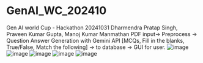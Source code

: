 # GenAI_WC_202410
Gen AI world Cup - Hackathon 20241031
Dharmendra Pratap Singh, Praveen Kumar Gupta, Manoj Kumar Manmathan
PDF input-> Preprocess -> Question Answer Generation with Gemini API [MCQs, Fill in the blanks, True/False, Match the following] -> to database -> GUI for user.
![image](https://github.com/user-attachments/assets/ba155cec-a581-478b-92a4-918fb7b196bd)
![image](https://github.com/user-attachments/assets/22e655bb-b27a-4ae9-b9af-1eecf8344569)
![image](https://github.com/user-attachments/assets/91d9616c-2e1d-4e6d-bf8b-e942524fee7f)
![image](https://github.com/user-attachments/assets/56559859-2ed1-4cfe-83ca-9c5255616f42)
![image](https://github.com/user-attachments/assets/822aab78-55cd-49d5-8e44-e91089c91cbb)



